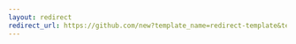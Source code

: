 ```yaml
---
layout: redirect
redirect_url: https://github.com/new?template_name=redirect-template&template_owner=ongedit
---
```

